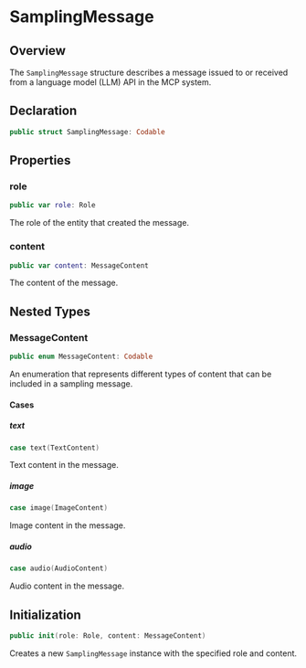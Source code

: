# SamplingMessage

## Overview

The `SamplingMessage` structure describes a message issued to or received from a language model (LLM) API in the MCP system.

## Declaration

```swift
public struct SamplingMessage: Codable
```

## Properties

### role

```swift
public var role: Role
```

The role of the entity that created the message.

### content

```swift
public var content: MessageContent
```

The content of the message.

## Nested Types

### MessageContent

```swift
public enum MessageContent: Codable
```

An enumeration that represents different types of content that can be included in a sampling message.

#### Cases

##### text

```swift
case text(TextContent)
```

Text content in the message.

##### image

```swift
case image(ImageContent)
```

Image content in the message.

##### audio

```swift
case audio(AudioContent)
```

Audio content in the message.

## Initialization

```swift
public init(role: Role, content: MessageContent)
```

Creates a new `SamplingMessage` instance with the specified role and content.
